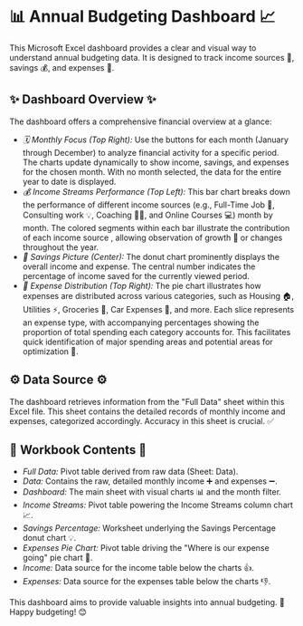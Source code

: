 # 📊 Annual Budgeting Dashboard 📈

This Microsoft Excel dashboard provides a clear and visual way to understand annual budgeting data. It is designed to track income sources 💸, savings 💰, and expenses 🧾.

## ✨ Dashboard Overview ✨

The dashboard offers a comprehensive financial overview at a glance:

* *🗓 Monthly Focus (Top Right):* Use the buttons for each month (January through December) to analyze financial activity for a specific period. The charts update dynamically to show income, savings, and expenses for the chosen month. With no month selected, the data for the entire year to date is displayed.
* *💰 Income Streams Performance (Top Left):* This bar chart breaks down the performance of different income sources (e.g., Full-Time Job 💼, Consulting work 💡, Coaching 🧑‍🏫, and Online Courses 💻) month by month. The colored segments within each bar illustrate the contribution of each income source , allowing observation of growth 🌱 or changes throughout the year.
* *🎯 Savings Picture (Center):* The donut chart prominently displays the overall income and expense. The central number indicates the percentage of income saved for the currently viewed period.
* *💸 Expense Distribution (Top Right):* The pie chart illustrates how expenses are distributed across various categories, such as Housing 🏠, Utilities ⚡, Groceries 🍎, Car Expenses 🚗, and more. Each slice represents an expense type, with accompanying percentages showing the proportion of total spending each category accounts for. This facilitates quick identification of major spending areas and potential areas for optimization 🤔.

## ⚙ Data Source ⚙

The dashboard retrieves information from the "Full Data" sheet within this Excel file. This sheet contains the detailed records of monthly income and expenses, categorized accordingly. Accuracy in this sheet is crucial. ✅

## 📄 Workbook Contents 📄

* *Full Data:* Pivot table derived from raw data (Sheet: Data).
* *Data:* Contains the raw, detailed monthly income ➕ and expenses ➖.
* *Dashboard:* The main sheet with visual charts 📊 and the month filter.
* *Income Streams:* Pivot table powering the Income Streams column chart 📈.
* *Savings Percentage:* Worksheet underlying the Savings Percentage donut chart 💡.
* *Expenses Pie Chart:* Pivot table driving the "Where is our expense going" pie chart 🍕.
* *Income:* Data source for the income table below the charts 👍.
* *Expenses:* Data source for the expenses table below the charts 👎.

This dashboard aims to provide valuable insights into annual budgeting. 🎉 Happy budgeting! 😊
